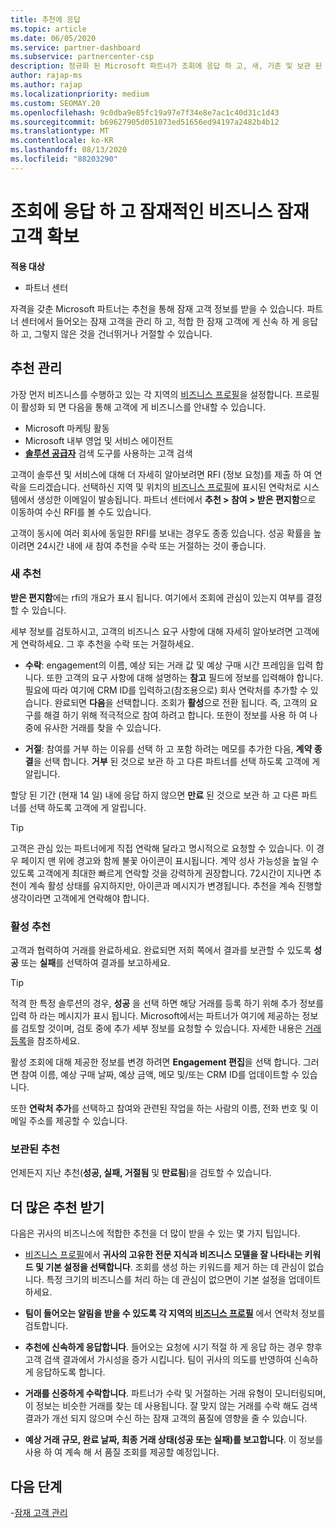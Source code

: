 ```yaml
---
title: 추천에 응답
ms.topic: article
ms.date: 06/05/2020
ms.service: partner-dashboard
ms.subservice: partnercenter-csp
description: 정규화 된 Microsoft 파트너가 조회에 응답 하 고, 새, 기존 및 보관 된 조회를 관리 하 고, 나중에 더 많은 조회를 받을 수 있는 방법을 알아봅니다.
author: rajap-ms
ms.author: rajap
ms.localizationpriority: medium
ms.custom: SEOMAY.20
ms.openlocfilehash: 9c0dba9e85fc19a97e7f34e8e7ac1c40d31c1d43
ms.sourcegitcommit: b69627905d051073ed51656ed94197a2482b4b12
ms.translationtype: MT
ms.contentlocale: ko-KR
ms.lasthandoff: 08/13/2020
ms.locfileid: "88203290"
---
```

# <a name="respond-to-referrals-and-get-potential-business-leads"></a>조회에 응답 하 고 잠재적인 비즈니스 잠재 고객 확보

**적용 대상**

- 파트너 센터

자격을 갖춘 Microsoft 파트너는 추천을 통해 잠재 고객 정보를 받을 수 있습니다. 파트너 센터에서 들어오는 잠재 고객을 관리 하 고, 적합 한 잠재 고객에 게 신속 하 게 응답 하 고, 그렇지 않은 것을 건너뛰거나 거절할 수 있습니다. 

## <a name="referral-management"></a>추천 관리

가장 먼저 비즈니스를 수행하고 있는 각 지역의 [비즈니스 프로필](create-a-marketing-profile.md)을 설정합니다. 프로필이 활성화 되 면 다음을 통해 고객에 게 비즈니스를 안내할 수 있습니다.

- Microsoft 마케팅 활동
- Microsoft 내부 영업 및 서비스 에이전트
- **[솔루션 공급자](https://www.microsoft.com/solution-providers/home)** 검색 도구를 사용하는 고객 검색

고객이 솔루션 및 서비스에 대해 더 자세히 알아보려면 RFI (정보 요청)를 제출 하 여 연락을 드리겠습니다. 선택하신 지역 및 위치의 [비즈니스 프로필](create-a-marketing-profile.md)에 표시된 연락처로 시스템에서 생성한 이메일이 발송됩니다. 파트너 센터에서 **추천 > 참여 > 받은 편지함**으로 이동하여 수신 RFI를 볼 수도 있습니다.

고객이 동시에 여러 회사에 동일한 RFI를 보내는 경우도 종종 있습니다. 성공 확률을 높이려면 24시간 내에 새 참여 추천을 수락 또는 거절하는 것이 좋습니다.

### <a name="new-referrals"></a>새 추천

**받은 편지함**에는 rfi의 개요가 표시 됩니다. 여기에서 조회에 관심이 있는지 여부를 결정할 수 있습니다.

세부 정보를 검토하시고, 고객의 비즈니스 요구 사항에 대해 자세히 알아보려면 고객에게 연락하세요. 그 후 추천을 수락 또는 거절하세요.

- **수락**: engagement의 이름, 예상 되는 거래 값 및 예상 구매 시간 프레임을 입력 합니다. 또한 고객의 요구 사항에 대해 설명하는 **참고** 필드에 정보를 입력해야 합니다. 필요에 따라 여기에 CRM ID를 입력하고(참조용으로) 회사 연락처를 추가할 수 있습니다. 완료되면 **다음**을 선택합니다. 조회가 **활성**으로 전환 됩니다. 즉, 고객의 요구를 해결 하기 위해 적극적으로 참여 하려고 합니다. 또한이 정보를 사용 하 여 나중에 유사한 거래를 찾을 수 있습니다.

- **거절**: 참여를 거부 하는 이유를 선택 하 고 포함 하려는 메모를 추가한 다음, **계약 종결**을 선택 합니다. **거부** 된 것으로 보관 하 고 다른 파트너를 선택 하도록 고객에 게 알립니다.

할당 된 기간 (현재 14 일) 내에 응답 하지 않으면 **만료** 된 것으로 보관 하 고 다른 파트너를 선택 하도록 고객에 게 알립니다.

> [!TIP]
> 고객은 관심 있는 파트너에게 직접 연락해 달라고 명시적으로 요청할 수 있습니다. 이 경우 페이지 맨 위에 경고와 함께 불꽃 아이콘이 표시됩니다. 계약 성사 가능성을 높일 수 있도록 고객에게 최대한 빠르게 연락할 것을 강력하게 권장합니다. 72시간이 지나면 추천이 계속 활성 상태를 유지하지만, 아이콘과 메시지가 변경됩니다. 추천을 계속 진행할 생각이라면 고객에게 연락해야 합니다.

### <a name="active-referrals"></a>활성 추천

고객과 협력하여 거래를 완료하세요. 완료되면 저희 쪽에서 결과를 보관할 수 있도록 **성공** 또는 **실패**를 선택하여 결과를 보고하세요.

> [!TIP]
> 적격 한 특정 솔루션의 경우, **성공** 을 선택 하면 해당 거래를 등록 하기 위해 추가 정보를 입력 하 라는 메시지가 표시 됩니다. Microsoft에서는 파트너가 여기에 제공하는 정보를 검토할 것이며, 검토 중에 추가 세부 정보를 요청할 수 있습니다. 자세한 내용은 [거래 등록](register-deals.md)을 참조하세요.

활성 조회에 대해 제공한 정보를 변경 하려면 **Engagement 편집**을 선택 합니다. 그러면 참여 이름, 예상 구매 날짜, 예상 금액, 메모 및/또는 CRM ID를 업데이트할 수 있습니다.

또한 **연락처 추가**를 선택하고 참여와 관련된 작업을 하는 사람의 이름, 전화 번호 및 이메일 주소를 제공할 수 있습니다.


### <a name="archived-referrals"></a>보관된 추천

언제든지 지난 추천(**성공, 실패, 거절됨** 및 **만료됨**)을 검토할 수 있습니다. 

## <a name="getting-more-referrals"></a>더 많은 추천 받기

다음은 귀사의 비즈니스에 적합한 추천을 더 많이 받을 수 있는 몇 가지 팁입니다.

- [비즈니스 프로필](create-a-marketing-profile.md)에서 **귀사의 고유한 전문 지식과 비즈니스 모델을 잘 나타내는 키워드 및 기본 설정을 선택합니다**. 조회를 생성 하는 키워드를 제거 하는 데 관심이 없습니다. 특정 크기의 비즈니스를 처리 하는 데 관심이 없으면이 기본 설정을 업데이트 하세요.

- **팀이 들어오는 알림을 받을 수 있도록 각 지역의 [비즈니스 프로필](create-a-marketing-profile.md)** 에서 연락처 정보를 검토합니다.

- **추천에 신속하게 응답합니다**. 들어오는 요청에 시기 적절 하 게 응답 하는 경우 향후 고객 검색 결과에서 가시성을 증가 시킵니다. 팀이 귀사의 의도를 반영하여 신속하게 응답하도록 합니다.

- **거래를 신중하게 수락합니다**. 파트너가 수락 및 거절하는 거래 유형이 모니터링되며, 이 정보는 비슷한 거래를 찾는 데 사용됩니다. 잘 맞지 않는 거래를 수락 해도 검색 결과가 개선 되지 않으며 수신 하는 잠재 고객의 품질에 영향을 줄 수 있습니다.

- **예상 거래 규모, 완료 날짜, 최종 거래 상태(성공 또는 실패)를 보고합니다**. 이 정보를 사용 하 여 계속 해 서 품질 조회를 제공할 예정입니다.

## <a name="next-steps"></a>다음 단계

-[잠재 고객 관리](manage-leads.md)
